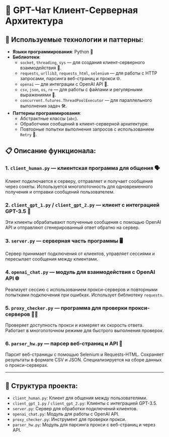 # 🧠 GPT-Чат Клиент-Серверная Архитектура

## 🚀 Используемые технологии и паттерны:
- **Языки программирования**: Python 🐍
- **Библиотеки**:
  - `socket`, `threading`, `sys` — для создания клиент-серверного взаимодействия 🔗.
  - `requests`, `urllib3`, `requests_html`, `selenium` — для работы с HTTP запросами, парсинга веб-страниц и прокси 🌐.
  - `openai` — для интеграции с OpenAI API 🤖.
  - `csv`, `json`, `os`, `re` — для работы с файлами и регулярными выражениями 📂.
  - `concurrent.futures.ThreadPoolExecutor` — для параллельного выполнения задач 🛠️.
- **Паттерны программирования**:
  - Абстрактные классы (`abc`).
  - Обработчики сообщений в клиент-серверной архитектуре.
  - Повторные попытки выполнения запросов с использованием `Retry` 🔄.

## 📋 Описание функционала:

### 1. **`client_human.py`** — клиентская программа для общения 🗣️
Клиент подключается к серверу, отправляет и получает сообщения через сокеты. Используется многопоточность для одновременного получения и отправки сообщений пользователем.

### 2. **`client_gpt_1.py` / `client_gpt_2.py`** — клиент с интеграцией GPT-3.5 🤖
Эти клиенты обрабатывают полученные сообщения с помощью OpenAI API и отправляют сгенерированный ответ обратно на сервер.

### 3. **`server.py`** — серверная часть программы 🖥️
Сервер принимает подключения от клиентов, управляет сессиями и пересылает сообщения между клиентами.

### 4. **`openai_chat.py`** — модуль для взаимодействия с OpenAI API 🌐
Реализует сессию с использованием прокси-серверов и повторными попытками подключения при ошибках. Использует библиотеку `requests`.

### 5. **`proxy_checker.py`** — программа для проверки прокси-серверов 🕵️‍♂️
Проверяет доступность прокси и измеряет их скорость ответа. Работает в многопоточном режиме для быстрого выполнения проверок.

### 6. **`parser_hw.py`** — парсер веб-страниц и API 📑
Парсит веб-страницы с помощью Selenium и Requests-HTML. Сохраняет результаты в формате CSV и JSON. Специализируется на сборе данных о прокси-серверах.

---

## 📂 Структура проекта:

- `client_human.py`: Клиент для общения между пользователями.
- `client_gpt_1.py` / `client_gpt_2.py`: Клиенты с интеграцией GPT-3.5.
- `server.py`: Сервер для обработки подключений клиентов.
- `openai_chat.py`: Модуль для работы с OpenAI API.
- `proxy_checker.py`: Инструмент для проверки прокси.
- `parser_hw.py`: Модуль для парсинга прокси с веб-страниц и через API.


